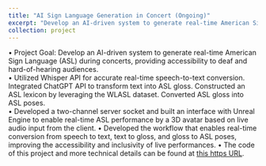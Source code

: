 ```yaml
---
title: "AI Sign Language Generation in Concert (Ongoing)"
excerpt: "Develop an AI-driven system to generate real-time American Sign Language (ASL) during concerts, providing accessibility to deaf and hard-of-hearing audiences."
collection: project
---
```


• Project Goal: Develop an AI-driven system to generate real-time American Sign Language (ASL) during concerts, providing accessibility to deaf and hard-of-hearing audiences. <br>
• Utilized Whisper API for accurate real-time speech-to-text conversion. Integrated ChatGPT API to transform text into ASL gloss. Constructed an ASL lexicon by leveraging the WLASL dataset. Converted ASL gloss into ASL poses. <br>
•	Developed a two-channel server socket and built an interface with Unreal Engine to enable real-time ASL performance by a 3D avatar based on live audio input from the client.
•	Developed the workflow that enables real-time conversion from speech to text, text to gloss, and gloss to ASL poses, improving the accessibility and inclusivity of live performances.
• The code of this project and more technical details can be found at [this https URL](https://github.com/JohnnyZhang728/AI_sign_language).
